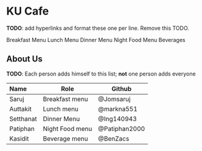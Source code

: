 # KU Cafe

**TODO**: add hyperlinks and format these one per line. Remove this TODO.

Breakfast Menu
Lunch Menu
Dinner Menu
Night Food Menu
Beverages

## About Us

**TODO**: Each person adds himself to this list; **not** one person adds everyone

| Name      | Role      | Github   |
|:----------|-----------|----------|
| Saruj | Breakfast menu| @Jomsaruj |
| Auttakit  | Lunch menu    | @markna551    |
| Setthanat | Dinner Menu| @Ing140943 | 
| Patiphan   | Night Food menu    | @Patiphan2000     |
| Kasidit  | Beverage menu    | @BenZacs     |
